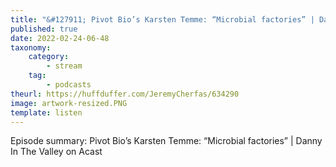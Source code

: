 ```yaml
---
title: "&#127911; Pivot Bio’s Karsten Temme: “Microbial factories” | Danny In The Valley on Acast"
published: true
date: 2022-02-24-06-48
taxonomy:
    category:
        - stream
    tag:
        - podcasts
theurl: https://huffduffer.com/JeremyCherfas/634290
image: artwork-resized.PNG
template: listen
---
```


Episode summary: Pivot Bio’s Karsten Temme: “Microbial factories” | Danny In The Valley on Acast
